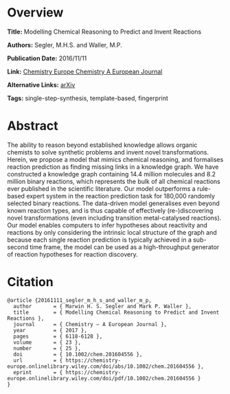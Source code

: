 # Overview
**Title:**
Modelling Chemical Reasoning to Predict and Invent Reactions

**Authors:**
Segler, M.H.S. and Waller, M.P.

**Publication Date:**
2016/11/11

**Link:**
[Chemistry Europe Chemistry A European Journal](https://chemistry-europe.onlinelibrary.wiley.com/doi/abs/10.1002/chem.201604556)

**Alternative Links:**
[arXiv](https://arxiv.org/abs/1608.07117)

**Tags:**
single-step-synthesis, template-based, fingerprint


# Abstract
The ability to reason beyond established knowledge allows organic chemists to solve synthetic problems and invent novel transformations.
Herein, we propose a model that mimics chemical reasoning, and formalises reaction prediction as finding missing links in a knowledge graph.
We have constructed a knowledge graph containing 14.4 million molecules and 8.2 million binary reactions, which represents the bulk of all chemical reactions ever published in the scientific literature.
Our model outperforms a rule-based expert system in the reaction prediction task for 180,000 randomly selected binary reactions.
The data-driven model generalises even beyond known reaction types, and is thus capable of effectively (re-)discovering novel transformations (even including transition metal-catalysed reactions).
Our model enables computers to infer hypotheses about reactivity and reactions by only considering the intrinsic local structure of the graph and because each single reaction prediction is typically achieved in a sub-second time frame, the model can be used as a high-throughput generator of reaction hypotheses for reaction discovery.


# Citation
```
@article {20161111_segler_m_h_s_and_waller_m_p,
  author       = { Marwin H. S. Segler and Mark P. Waller },
  title        = { Modelling Chemical Reasoning to Predict and Invent Reactions },
  journal      = { Chemistry – A European Journal },
  year         = { 2017 },
  pages        = { 6118-6128 },
  volume       = { 23 },
  number       = { 25 },
  doi          = { 10.1002/chem.201604556 },
  url          = { https://chemistry-europe.onlinelibrary.wiley.com/doi/abs/10.1002/chem.201604556 },
  eprint       = { https://chemistry-europe.onlinelibrary.wiley.com/doi/pdf/10.1002/chem.201604556 }
}
```

